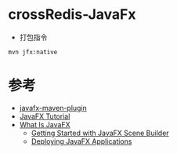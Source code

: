 # crossRedis-JavaFx

* 打包指令
```
mvn jfx:native
```

# 参考

* [javafx-maven-plugin](https://github.com/javafx-maven-plugin/javafx-maven-plugin)
* [JavaFX Tutorial](https://www.tutorialspoint.com/javafx/index.htm)
* [What Is JavaFX](https://docs.oracle.com/javafx/2/overview/jfxpub-overview.htm)
    - [Getting Started with JavaFX Scene Builder](https://docs.oracle.com/javafx/scenebuilder/1/get_started/jsbpub-get_started.htm)
    - [Deploying JavaFX Applications](https://docs.oracle.com/javafx/2/deployment/jfxpub-deployment.htm)
    

